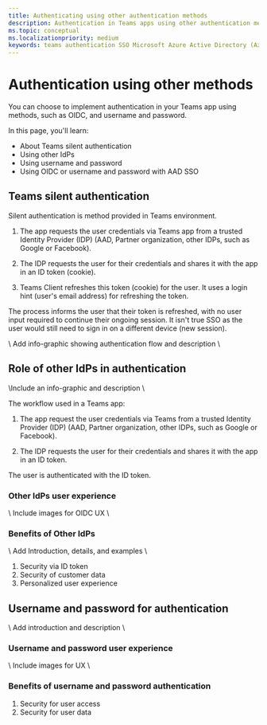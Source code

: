 ```yaml
---
title: Authenticating using other authentication methods
description: Authentication in Teams apps using other authentication methods
ms.topic: conceptual
ms.localizationpriority: medium
keywords: teams authentication SSO Microsoft Azure Active Directory (Azure AD), OIDC, username, password
---
```

# Authentication using other methods

You can choose to implement authentication in your Teams app using methods, such as OIDC, and username and password.

In this page, you'll learn:

- About Teams silent authentication
- Using other IdPs
- Using username and password
- Using OIDC or username and password with AAD SSO

## Teams silent authentication

Silent authentication is method provided in Teams environment.

1. The app requests the user credentials via Teams app from a trusted Identity Provider (IDP) (AAD, Partner organization, other IDPs, such as Google or Facebook).

1. The IDP requests the user for their credentials and shares it with the app in an ID token (cookie).

1. Teams Client refreshes this token (cookie) for the user. It uses a login hint (user's email address) for refreshing the token.

The process informs the user that their token is refreshed, with no user input required to continue their ongoing session. It isn't true SSO as the user would still need to sign in on a different device (new session).

\ Add info-graphic showing authentication flow and description \

## Role of other IdPs in authentication

\Include an info-graphic and description \

The workflow used in a Teams app:

1. The app request the user credentials via Teams from a trusted Identity Provider (IDP) (AAD, Partner organization, other IDPs, such as Google or Facebook).

1. The IDP requests the user for their credentials and shares it with the app in an ID token.

The user is authenticated with the ID token.

### Other IdPs user experience

\ Include images for OIDC UX \

### Benefits of Other IdPs

\ Add Introduction, details, and examples \

1. Security via ID token
1. Security of customer data
1. Personalized user experience

## Username and password for authentication

\ Add introduction and description \

### Username and password user experience

\ Include images for UX \

### Benefits of username and password authentication

1. Security for user access
1. Security for user data
